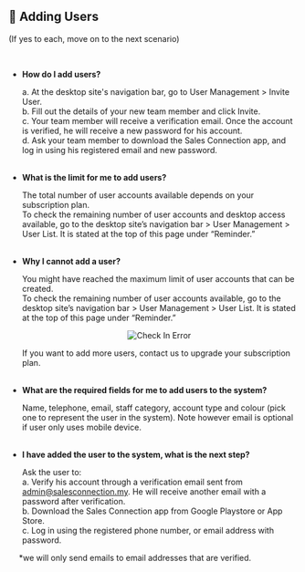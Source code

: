 
## 🔑 Adding Users
<aside>
(If yes to each, move on to the next scenario)
    
<br> <!-- Adding one line space -->

- **How do I add users?**<br>

  a. At the desktop site's navigation bar, go to User Management > Invite User.<br>
  b. Fill out the details of your new team member and click Invite.<br>
  c. Your team member will receive a verification email. Once the account is verified, he will receive a new password for his account.<br>
  d. Ask your team member to download the Sales Connection app, and log in using his registered email and new password.<br><br>

  
- **What is the limit for me to add users?**<br>

  The total number of user accounts available depends on your subscription plan.<br>
  To check the remaining number of user accounts and desktop access available, go to the desktop site’s navigation bar > User Management > User List. It is stated at the top of this page under “Reminder.”<br><br>


- **Why I cannot add a user?**<br>

  You might have reached the maximum limit of user accounts that can be created.<br>
  To check the remaining number of user accounts available, go to the desktop site’s navigation bar > User Management > User List. It is stated at the top of this page under “Reminder.”<br>

  <p align="center">
    <img src="https://github.com/SalesConnection/support-docs/blob/main/static/img/Unable%20Check%20In.jpg" alt="Check In Error">
  </p>
  
  If you want to add more users, contact us to upgrade your subscription plan.<br><br>

- **What are the required fields for me to add users to the system?**<br>

  Name, telephone, email, staff category, account type and colour (pick one to represent the user in the system). Note however email is optional if user only uses mobile device.<br><br>

- **I have added the user to the system, what is the next step?**<br>

  Ask the user to:<br>
  a. Verify his account through a verification email sent from admin@salesconnection.my. He will receive another email with a password after verification.<br>
  b. Download the Sales Connection app from Google Playstore or App Store.<br>
  c. Log in using the registered phone number, or email address with password.<br>

&emsp; *we will only send emails to email addresses that are verified.<br>


</aside>

